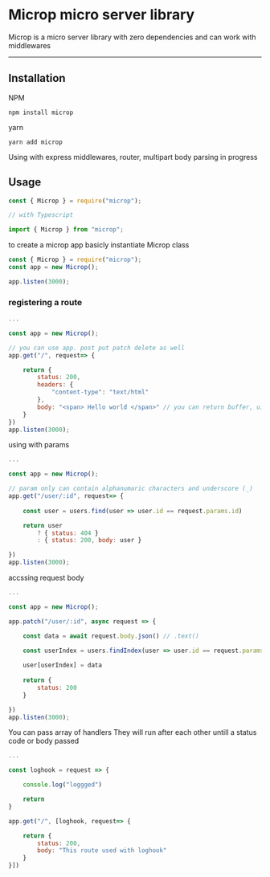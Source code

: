 # Microp micro server library 

 Microp is a micro server library with zero dependencies and can work with middlewares 


---
## Installation

NPM
```shell
npm install microp
```

yarn
```shell
yarn add microp
```


Using with express middlewares, router, multipart body parsing in progress


## Usage

```js
const { Microp } = require("microp");

// with Typescript

import { Microp } from "microp";
```


to create a microp app basicly instantiate Microp class


```js
const { Microp } = require("microp");
const app = new Microp();

app.listen(3000);
```



### registering a route



```js
...

const app = new Microp();

// you can use app. post put patch delete as well
app.get("/", request=> {

    return {
        status: 200,
        headers: {
            "content-type": "text/html"
        },
        body: "<span> Hello world </span>" // you can return buffer, uintarray, object as well
    }
})
app.listen(3000); 
```


using with params
```js
...

const app = new Microp();

// param only can contain alphanumaric characters and underscore (_)
app.get("/user/:id", request=> {
    
    const user = users.find(user => user.id == request.params.id)

    return user 
        ? { status: 404 } 
        : { status: 200, body: user }    

})
app.listen(3000); 
```


accssing request body
```js
...

const app = new Microp();

app.patch("/user/:id", async request => {

    const data = await request.body.json() // .text()
    
    const userIndex = users.findIndex(user => user.id == request.params.id)

    user[userIndex] = data 
    
    return {
        status: 200
    } 

})
app.listen(3000); 
```




You can pass array of handlers
They will run after each other untill a status code or body passed

```js
...

const loghook = request => {

    console.log("loggged")

    return 
}

app.get("/", [loghook, request=> {

    return {
        status: 200,
        body: "This route used with loghook"
    }
}])







```
